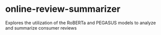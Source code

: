 # online-review-summarizer
Explores the utilization of the RoBERTa and PEGASUS models to analyze and summarize consumer reviews
